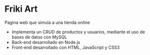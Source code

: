 # Friki Art

Pagina web que simula a una tienda online
- Implementa un CRUD de productos y usuarios, mediante el uso de bases de datos con MySQL
- Back-end desarrollado en Node.js
- Front-end desarrollado con HTML, JavaScript y CSS3
